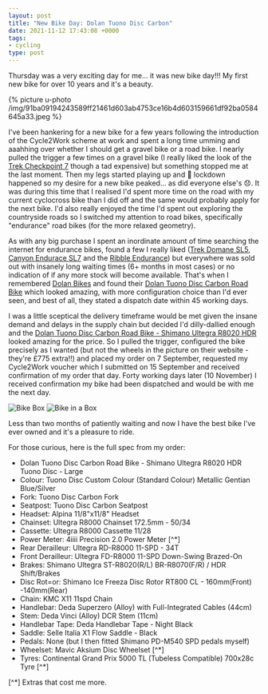 ```yaml
---
layout: post
title: "New Bike Day: Dolan Tuono Disc Carbon"
date: 2021-11-12 17:43:08 +0000
tags:
- cycling
type: post
---
```


Thursday was a very exciting day for me... it was new bike day!!! My first new bike for over 10 years and it's a beauty.

{% picture u-photo /img/91ba09194243589ff21461d603ab4753ce16b4d603159661df92ba0584645a33.jpeg %}

I've been hankering for a new bike for a few years following the introduction of the Cycle2Work scheme at work and spent a long time umming and aaahhing over whether I should get a gravel bike or a road bike. I nearly pulled the trigger a few times on a gravel bike (I really liked the look of the [Trek Checkpoint 7](https://www.trekbikes.com/gb/en_GB/bikes/road-bikes/gravel-bikes/checkpoint/checkpoint-sl/checkpoint-sl-7/p/29344/?colorCode=reddark) though a tad expensive) but something stopped me at the last moment. Then my legs started playing up and 🦠 lockdown happened so my desire for a new bike peaked... as did everyone else's 😞. It was during this time that I realised I'd spent more time on the road with my current cyclocross bike than I did off and the same would probably apply for the next bike. I'd also really enjoyed the time I'd spent out exploring the countryside roads so I switched my attention to road bikes, specifically "endurance" road bikes (for the more relaxed geometry).

As with any big purchase I spent an inordinate amount of time searching the internet for endurance bikes, found a few I really liked ([Trek Domane SL5](https://www.trekbikes.com/gb/en_GB/bikes/road-bikes/performance-road-bikes/domane/domane-sl/domane-sl-5/p/28311/), [Canyon Endurace SL7](https://www.canyon.com/en-gb/road-bikes/endurance-bikes/endurace/cf-sl/endurace-cf-sl-7-disc/2947.html) and the [Ribble Endurance](https://www.ribblecycles.co.uk/ribble-endurance-sl-disc-red-shimano-ultegra-di2/)) but everywhere was sold out with insanely long waiting times (6+ months in most cases) or no indication of if any more stock will become available. That's when I remembered [Dolan Bikes](https://www.dolan-bikes.com/) and found their [Dolan Tuono Disc Carbon Road Bike](https://www.dolan-bikes.com/tuono-disc-carbon-road/) which looked amazing, with more configuration choice than I'd ever seen, and best of all, they stated a dispatch date within 45 working days. 

I was a little sceptical the delivery timeframe would be met given the insane demand and delays in the supply chain but decided I'd dilly-dallied enough and the [Dolan Tuono Disc Carbon Road Bike - Shimano Ultegra R8020 HDR](https://www.dolan-bikes.com/dolan-tuono-disc-carbon-road-bike-simano-ultegra-r8020-hdr/) looked amazing for the price. So I pulled the trigger, configured the bike precisely as I wanted (but not the wheels in the picture on their website - they're £775 extra!!) and placed my order on 7 September, requested my Cycle2Work voucher which I submitted on 15 September and received confirmation of my order that day. Forty working days later (10 November) I received confirmation my bike had been dispatched and would be with me the next day. 

![Bike Box](https://gonefora.run/img/bike-box.jpeg) ![Bike in a Box](https://gonefora.run/img/bike-in-a-box.jpeg)

Less than two months of patiently waiting and now I have the best bike I've ever owned and it's a pleasure to ride. 

For those curious, here is the full spec from my order:

- Dolan Tuono Disc Carbon Road Bike - Shimano Ultegra R8020 HDR Tuono Disc - Large 
- Colour: Tuono Disc Custom Colour (Standard Colour) Metallic Gentian Blue/Silver
- Fork: Tuono Disc Carbon Fork
- Seatpost: Tuono Disc Carbon Seatpost
- Headset: Alpina 11/8"x11/8" Headset
- Chainset: Ultegra R8000 Chainset 172.5mm - 50/34
- Cassette: Ultegra R8000 Cassette 11/28
- Power Meter: 4iiii Precision 2.0 Power Meter [^*]
- Rear Derailleur: Ultegra RD-R8000 11-SPD - 34T
- Front Derailleur: Ultegra FD-R8000 11-SPD Down-Swing Brazed-On
- Brakes: Shimano Ultegra ST-R8020(R/L) BR-R8070(F/R) / HDR Shift/Brakes
- Disc Rot=or: Shimano Ice Freeza Disc Rotor RT800 CL - 160mm(Front) -140mm(Rear)
- Chain: KMC X11 11spd Chain
- Handlebar: Deda Superzero (Alloy) with Full-Integrated Cables (44cm)
- Stem: Deda Vinci (Alloy) DCR Stem (11cm)
- Handlebar Tape: Deda Handlebar Tape - Night Black
- Saddle: Selle Italia X1 Flow Saddle - Black
- Pedals: None (but I then fitted Shimano PD-M540 SPD pedals myself)
- Wheelset: Mavic Aksium Disc Wheelset [^*]
- Tyres: Continental Grand Prix 5000 TL (Tubeless Compatible) 700x28c Tyre [^*]

[^*] Extras that cost me more.